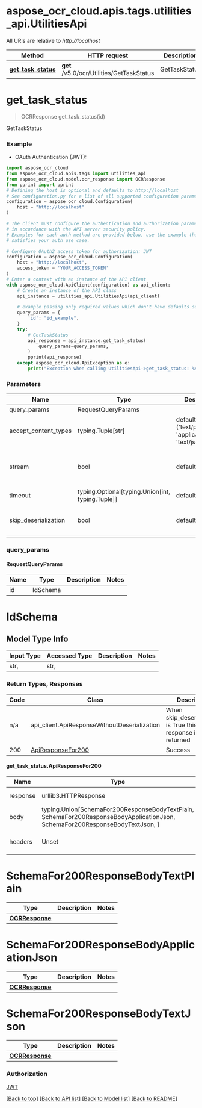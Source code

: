 <a name="__pageTop"></a>
# aspose_ocr_cloud.apis.tags.utilities_api.UtilitiesApi

All URIs are relative to *http://localhost*

Method | HTTP request | Description
------------- | ------------- | -------------
[**get_task_status**](#get_task_status) | **get** /v5.0/ocr/Utilities/GetTaskStatus | GetTaskStatus

# **get_task_status**
<a name="get_task_status"></a>
> OCRResponse get_task_status(id)

GetTaskStatus

### Example

* OAuth Authentication (JWT):
```python
import aspose_ocr_cloud
from aspose_ocr_cloud.apis.tags import utilities_api
from aspose_ocr_cloud.model.ocr_response import OCRResponse
from pprint import pprint
# Defining the host is optional and defaults to http://localhost
# See configuration.py for a list of all supported configuration parameters.
configuration = aspose_ocr_cloud.Configuration(
    host = "http://localhost"
)

# The client must configure the authentication and authorization parameters
# in accordance with the API server security policy.
# Examples for each auth method are provided below, use the example that
# satisfies your auth use case.

# Configure OAuth2 access token for authorization: JWT
configuration = aspose_ocr_cloud.Configuration(
    host = "http://localhost",
    access_token = 'YOUR_ACCESS_TOKEN'
)
# Enter a context with an instance of the API client
with aspose_ocr_cloud.ApiClient(configuration) as api_client:
    # Create an instance of the API class
    api_instance = utilities_api.UtilitiesApi(api_client)

    # example passing only required values which don't have defaults set
    query_params = {
        'id': "id_example",
    }
    try:
        # GetTaskStatus
        api_response = api_instance.get_task_status(
            query_params=query_params,
        )
        pprint(api_response)
    except aspose_ocr_cloud.ApiException as e:
        print("Exception when calling UtilitiesApi->get_task_status: %s\n" % e)
```
### Parameters

Name | Type | Description  | Notes
------------- | ------------- | ------------- | -------------
query_params | RequestQueryParams | |
accept_content_types | typing.Tuple[str] | default is ('text/plain', 'application/json', 'text/json', ) | Tells the server the content type(s) that are accepted by the client
stream | bool | default is False | if True then the response.content will be streamed and loaded from a file like object. When downloading a file, set this to True to force the code to deserialize the content to a FileSchema file
timeout | typing.Optional[typing.Union[int, typing.Tuple]] | default is None | the timeout used by the rest client
skip_deserialization | bool | default is False | when True, headers and body will be unset and an instance of api_client.ApiResponseWithoutDeserialization will be returned

### query_params
#### RequestQueryParams

Name | Type | Description  | Notes
------------- | ------------- | ------------- | -------------
id | IdSchema | | 


# IdSchema

## Model Type Info
Input Type | Accessed Type | Description | Notes
------------ | ------------- | ------------- | -------------
str,  | str,  |  | 

### Return Types, Responses

Code | Class | Description
------------- | ------------- | -------------
n/a | api_client.ApiResponseWithoutDeserialization | When skip_deserialization is True this response is returned
200 | [ApiResponseFor200](#get_task_status.ApiResponseFor200) | Success

#### get_task_status.ApiResponseFor200
Name | Type | Description  | Notes
------------- | ------------- | ------------- | -------------
response | urllib3.HTTPResponse | Raw response |
body | typing.Union[SchemaFor200ResponseBodyTextPlain, SchemaFor200ResponseBodyApplicationJson, SchemaFor200ResponseBodyTextJson, ] |  |
headers | Unset | headers were not defined |

# SchemaFor200ResponseBodyTextPlain
Type | Description  | Notes
------------- | ------------- | -------------
[**OCRResponse**](../../models/OCRResponse.md) |  | 


# SchemaFor200ResponseBodyApplicationJson
Type | Description  | Notes
------------- | ------------- | -------------
[**OCRResponse**](../../models/OCRResponse.md) |  | 


# SchemaFor200ResponseBodyTextJson
Type | Description  | Notes
------------- | ------------- | -------------
[**OCRResponse**](../../models/OCRResponse.md) |  | 


### Authorization

[JWT](../../../README.md#JWT)

[[Back to top]](#__pageTop) [[Back to API list]](../../../README.md#documentation-for-api-endpoints) [[Back to Model list]](../../../README.md#documentation-for-models) [[Back to README]](../../../README.md)

